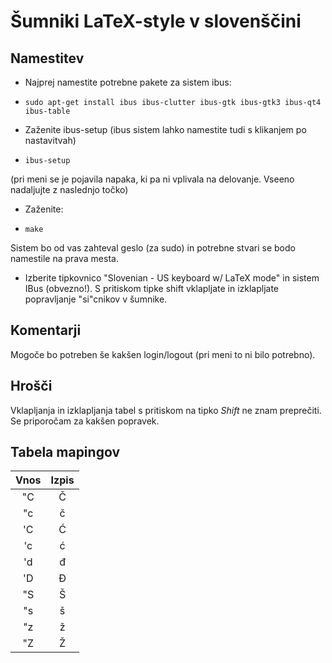 # Šumniki LaTeX-style v slovenščini


## Namestitev

+ Najprej namestite potrebne pakete za sistem ibus:

* `sudo apt-get install ibus ibus-clutter ibus-gtk ibus-gtk3 ibus-qt4 ibus-table`

+ Zaženite ibus-setup (ibus sistem lahko namestite tudi s klikanjem po nastavitvah)

* `ibus-setup`

(pri meni se je pojavila napaka, ki pa ni vplivala na delovanje. Vseeno nadaljujte z naslednjo točko)

+ Zaženite:

* `make`

Sistem bo od vas zahteval geslo (za sudo) in potrebne stvari se bodo namestile na prava mesta. 

+ Izberite tipkovnico "Slovenian - US keyboard w/ LaTeX mode" in sistem IBus (obvezno!). S pritiskom tipke shift vklapljate in izklapljate popravljanje "si"cnikov v šumnike. 

## Komentarji

Mogoče bo potreben še kakšen login/logout (pri meni to ni bilo potrebno).

## Hrošči

Vklapljanja in izklapljanja tabel s pritiskom na tipko *Shift* ne znam preprečiti. Se priporočam za kakšen popravek.


## Tabela mapingov

| Vnos | Izpis |
|:----:|:-----:|
| "C   | Č     |
| "c   | č     |
| 'C   | Ć     |
| 'c   | ć     |
| 'd   | đ     |
| 'D   | Đ     |
| "S   | Š     |
| "s   | š     |
| "z   | ž     |
| "Z   | Ž     |

